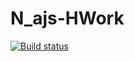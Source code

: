 
# N_ajs-HWork

[![Build status](https://ci.appveyor.com/api/projects/status/6k7k0gjj0f9ne6to?svg=true)](https://ci.appveyor.com/project/AndreSmrnv/n-ajs-hwork)

